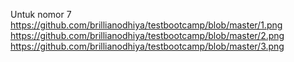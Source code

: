 Untuk nomor 7
https://github.com/brillianodhiya/testbootcamp/blob/master/1.png
https://github.com/brillianodhiya/testbootcamp/blob/master/2.png
https://github.com/brillianodhiya/testbootcamp/blob/master/3.png
